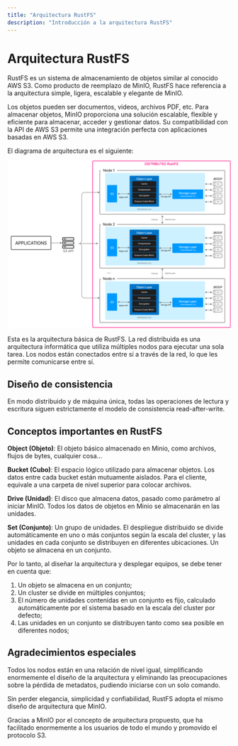 ```yaml
---
title: "Arquitectura RustFS"
description: "Introducción a la arquitectura RustFS"
---
```


# Arquitectura RustFS

RustFS es un sistema de almacenamiento de objetos similar al conocido AWS S3. Como producto de reemplazo de MinIO, RustFS hace referencia a la arquitectura simple, ligera, escalable y elegante de MinIO.

Los objetos pueden ser documentos, videos, archivos PDF, etc. Para almacenar objetos, MinIO proporciona una solución escalable, flexible y eficiente para almacenar, acceder y gestionar datos. Su compatibilidad con la API de AWS S3 permite una integración perfecta con aplicaciones basadas en AWS S3.

El diagrama de arquitectura es el siguiente:

![Diagrama de arquitectura RustFS](./images/s2-1.png)

Esta es la arquitectura básica de RustFS. La red distribuida es una arquitectura informática que utiliza múltiples nodos para ejecutar una sola tarea. Los nodos están conectados entre sí a través de la red, lo que les permite comunicarse entre sí.

## Diseño de consistencia

En modo distribuido y de máquina única, todas las operaciones de lectura y escritura siguen estrictamente el modelo de consistencia read-after-write.

## Conceptos importantes en RustFS

**Object (Objeto)**: El objeto básico almacenado en Minio, como archivos, flujos de bytes, cualquier cosa...

**Bucket (Cubo)**: El espacio lógico utilizado para almacenar objetos. Los datos entre cada bucket están mutuamente aislados. Para el cliente, equivale a una carpeta de nivel superior para colocar archivos.

**Drive (Unidad)**: El disco que almacena datos, pasado como parámetro al iniciar MinIO. Todos los datos de objetos en Minio se almacenarán en las unidades.

**Set (Conjunto)**: Un grupo de unidades. El despliegue distribuido se divide automáticamente en uno o más conjuntos según la escala del cluster, y las unidades en cada conjunto se distribuyen en diferentes ubicaciones. Un objeto se almacena en un conjunto.

Por lo tanto, al diseñar la arquitectura y desplegar equipos, se debe tener en cuenta que:

1. Un objeto se almacena en un conjunto;
2. Un cluster se divide en múltiples conjuntos;
3. El número de unidades contenidas en un conjunto es fijo, calculado automáticamente por el sistema basado en la escala del cluster por defecto;
4. Las unidades en un conjunto se distribuyen tanto como sea posible en diferentes nodos;

## Agradecimientos especiales

Todos los nodos están en una relación de nivel igual, simplificando enormemente el diseño de la arquitectura y eliminando las preocupaciones sobre la pérdida de metadatos, pudiendo iniciarse con un solo comando.

Sin perder elegancia, simplicidad y confiabilidad, RustFS adopta el mismo diseño de arquitectura que MinIO.

Gracias a MinIO por el concepto de arquitectura propuesto, que ha facilitado enormemente a los usuarios de todo el mundo y promovido el protocolo S3.